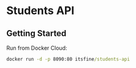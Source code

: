 # Students API

## Getting Started

Run from Docker Cloud:

```cmd
docker run -d -p 8090:80 itsfine/students-api
```